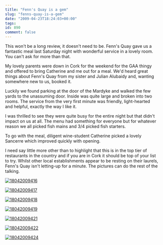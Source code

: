 ```yaml
---
title: "Fenn's Quay is a gem"
slug: "fenns-quay-is-a-gem"
date: "2009-04-23T18:24:03+00:00"
tags:
id: 890
comment: false
---
```


This won't be a long review, it doesn't need to be. Fenn's Quay gave us a fantastic meal last Saturday night with wonderful service in a lovely room. You can't ask for more than that.

My lovely parents were down in Cork for the weekend for the GAA thingy and offered to bring Catherine and me out for a meal. We'd heard great things about Fenn's Quay from my sister and Julian Alubaidy and, wanting somewhere new to us, booked it.

Luckily we found parking at the door of the Mardyke and walked the few yards to the unassuming door. Inside was quite large and broken into two rooms. The service from the very first minute was friendly, light-hearted and helpful, exactly the way I like it.

I was thrilled to see they were quite busy for the entire night but that didn't impact on us at all. The menu had something for everyone but for whatever reason we all picked fish mains and 3/4 picked fish starters.

To go with the meal, diligent wine-student Catherine picked a lovely Sancerre which improved quickly with opening.

I need say little more other than to highlight that this is in the top tier of restaurants in the country and if you are in Cork it should be top of your list to try. Whilst other local establishments appear to be resting on their laurels, Fenn's Quay isn't letting-up for a minute. The pictures can do the rest of the talking.

[![18042009416](http://photos4.pix.ie/93/6D/936D617DB67D484D9ADE0B78481EEBDF-500.jpg)](http://pix.ie/conor/946540 "18042009416 by conor")

[![18042009417](http://photos2.pix.ie/5E/20/5E2021B69DA84B38A4921D2D5176DA09-500.jpg)](http://pix.ie/conor/946539 "18042009417 by conor")

[![18042009418](http://photos2.pix.ie/64/BE/64BEC81D648545F6B457AD41E40669F8-500.jpg)](http://pix.ie/conor/946538 "18042009418 by conor")

[![18042009419](http://photos2.pix.ie/FD/CC/FDCC97A965B44C819B9E3D941BF168E5-500.jpg)](http://pix.ie/conor/946537 "18042009419 by conor")

[![18042009421](http://photos2.pix.ie/F5/03/F5034A622FC5475B8F38A78A383BF828-500.jpg)](http://pix.ie/conor/946535 "18042009421 by conor")

[![18042009422](http://photos2.pix.ie/95/40/95404F46CAC246A4A0578A2841C4428C-500.jpg)](http://pix.ie/conor/946534 "18042009422 by conor")

[![18042009424](http://photos2.pix.ie/15/3C/153C8FF50FF3452D87BE60A3233EB445-500.jpg)](http://pix.ie/conor/946532 "18042009424 by conor")
